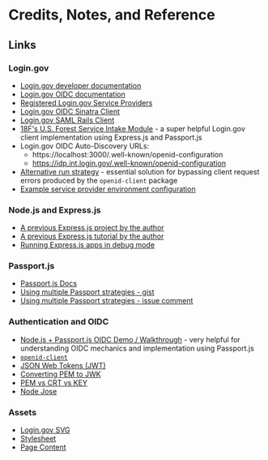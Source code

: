 # Credits, Notes, and Reference

## Links

### Login.gov

  + [Login.gov developer documentation](https://developers.login.gov/)
  + [Login.gov OIDC documentation](https://developers.login.gov/openid-connect/#developer-portal)
  + [Registered Login.gov Service Providers](https://github.com/18F/identity-idp/blob/master/config/service_providers.yml#L125-L129)
  + [Login.gov OIDC Sinatra Client](https://github.com/18F/identity-sp-sinatra)
  + [Login.gov SAML Rails Client](https://github.com/18F/identity-sp-rails)
  + [18F's U.S. Forest Service Intake Module](https://github.com/18F/fs-intake-module/blob/master/server/src/auth/login-gov.es6) - a super helpful Login.gov client implementation using Express.js and Passport.js
  + Login.gov OIDC Auto-Discovery URLs:
    + https://localhost:3000/.well-known/openid-configuration
    + https://idp.int.login.gov/.well-known/openid-configuration
  + [Alternative run strategy](https://stackoverflow.com/a/42157085/670433) - essential solution for bypassing client request errors produced by the `openid-client` package
  + [Example service provider environment configuration](https://github.com/18F/identity-openidconnect-sinatra/blob/master/.env.example)

### Node.js and Express.js

  + [A previous Express.js project by the author](https://github.com/data-creative/express-on-rails-starter-app/blob/starter/app.js)
  + [A previous Express.js tutorial by the author](https://github.com/prof-rossetti/southernct-csc-443-01-201701/blob/master/projects/crud-application/checkpoints/)
  + [Running Express.js apps in debug mode](https://expressjs.com/en/guide/debugging.html)

### Passport.js

  + [Passport.js Docs](http://www.passportjs.org/docs/)
  + [Using multiple Passport strategies - gist](https://gist.github.com/joshbirk/1732068)
  + [Using multiple Passport strategies - issue comment](https://github.com/jaredhanson/passport/issues/287#issuecomment-58188179)

### Authentication and OIDC

  + [Node.js + Passport.js OIDC Demo / Walkthrough](https://github.com/srmoore/oidc_nodejs_demo) - very helpful for understanding OIDC mechanics and implementation using Passport.js
  + [`openid-client`](https://github.com/panva/node-openid-client)
  + [JSON Web Tokens (JWT)](https://jwt.io/)
  + [Converting PEM to JWK](https://github.com/dannycoates/pem-jwk)
  + [PEM vs CRT vs KEY](https://crypto.stackexchange.com/questions/43697/what-is-the-difference-between-pem-csr-key-and-crt)
  + [Node Jose](https://github.com/cisco/node-jose)

### Assets

  + [Login.gov SVG](https://github.com/18F/identity-sp-sinatra/blob/master/public/img/login-gov.svg)
  + [Stylesheet](https://github.com/18F/identity-sp-sinatra/blob/master/public/css/lib/basscss.min.css)
  + [Page Content](https://github.com/18F/identity-sp-sinatra/blob/master/views/success.erb)
